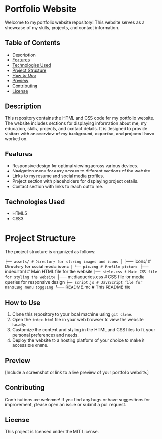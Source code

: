 # Portfolio Website

Welcome to my portfolio website repository! This website serves as a showcase of my skills, projects, and contact information.

## Table of Contents

- [Description](#description)
- [Features](#features)
- [Technologies Used](#technologies-used)
- [Project Structure](#project-structure)
- [How to Use](#how-to-use)
- [Preview](#preview)
- [Contributing](#contributing)
- [License](#license)

## Description

This repository contains the HTML and CSS code for my portfolio website. The website includes sections for displaying information about me, my education, skills, projects, and contact details. It is designed to provide visitors with an overview of my background, expertise, and projects I have worked on.

## Features

- Responsive design for optimal viewing across various devices.
- Navigation menu for easy access to different sections of the website.
- Links to my resume and social media profiles.
- Project section with placeholders for displaying project details.
- Contact section with links to reach out to me.

## Technologies Used

- HTML5
- CSS3

# Project Structure

The project structure is organized as follows:

`├── assets/ # Directory for storing images and icons
`│ ├── icons/ # Directory for social media icons
`│ └── pic.png # Profile picture
`├── index.html # Main HTML file for the website
`├── style.css # Main CSS file for styling the website
`├── mediaqueries.css # CSS file for media queries for responsive design
`├── script.js # JavaScript file for handling menu toggling
`└── README.md # This README file



## How to Use

1. Clone this repository to your local machine using `git clone`.
2. Open the `index.html` file in your web browser to view the website locally.
3. Customize the content and styling in the HTML and CSS files to fit your personal preferences and needs.
4. Deploy the website to a hosting platform of your choice to make it accessible online.

## Preview

[Include a screenshot or link to a live preview of your portfolio website.]

## Contributing

Contributions are welcome! If you find any bugs or have suggestions for improvement, please open an issue or submit a pull request.

## License

This project is licensed under the MIT License.
